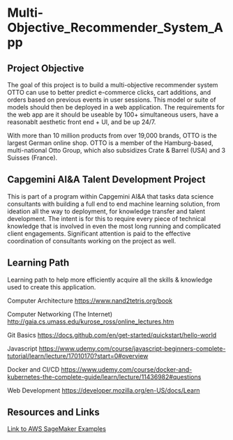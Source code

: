 # Multi-Objective_Recommender_System_App

## Project Objective
The goal of this project is to build a multi-objective recommender system OTTO can use to better predict e-commerce clicks, cart additions, and orders based on previous events in user sessions.  This model or suite of models should then be deployed in a web application.  The requirements for the web app are it should be useable by 100+ simultaneous users, have a reasonablt aesthetic front end + UI, and be up 24/7.  

With more than 10 million products from over 19,000 brands, OTTO is the largest German online shop. OTTO is a member of the Hamburg-based, multi-national Otto Group, which also subsidizes Crate & Barrel (USA) and 3 Suisses (France).

## Capgemini AI&A Talent Development Project
This is part of a program within Capgemini AI&A that tasks data science consultants with building a full end to end machine learning solution, from ideation all the way to deployment, for knowledge transfer and talent development.  The intent is for this to require every piece of technical knowledge that is involved in even the most long running and complicated client engagements.  Significant attention is paid to the effective coordination of consultants working on the project as well.    

## Learning Path
Learning path to help more efficiently acquire all the skills & knowledge used to create this application.  

Computer Architecture
https://www.nand2tetris.org/book

Computer Networking (The Internet)
http://gaia.cs.umass.edu/kurose_ross/online_lectures.htm

Git Basics
https://docs.github.com/en/get-started/quickstart/hello-world

Javascript
https://www.udemy.com/course/javascript-beginners-complete-tutorial/learn/lecture/17010170?start=0#overview

Docker and CI/CD
https://www.udemy.com/course/docker-and-kubernetes-the-complete-guide/learn/lecture/11436982#questions

Web Development 
https://developer.mozilla.org/en-US/docs/Learn

## Resources and Links
[Link to AWS SageMaker Examples](https://github.com/aws/amazon-sagemaker-examples)
